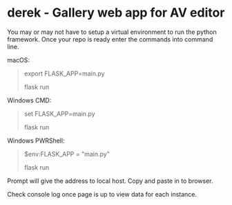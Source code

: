 # derek - Gallery web app for AV editor

You may or may not have to setup a virtual environment to run the python framework.
Once your repo is ready enter the commands into command line.

macOS:

> export FLASK_APP=main.py
>
> flask run

Windows CMD:
> set FLASK_APP=main.py
> 
> flask run

Windows PWRShell:
> $env:FLASK_APP = "main.py"
> 
> flask run

Prompt will give the address to local host. Copy and paste in to browser.

Check console log once page is up to view data for each instance. 
